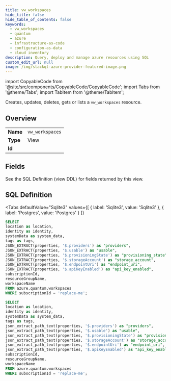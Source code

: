 ```yaml
--- 
title: vw_workspaces
hide_title: false
hide_table_of_contents: false
keywords:
  - vw_workspaces
  - quantum
  - azure
  - infrastructure-as-code
  - configuration-as-data
  - cloud inventory
description: Query, deploy and manage azure resources using SQL
custom_edit_url: null
image: /img/stackql-azure-provider-featured-image.png
---
```


import CopyableCode from '@site/src/components/CopyableCode/CopyableCode';
import Tabs from '@theme/Tabs';
import TabItem from '@theme/TabItem';

Creates, updates, deletes, gets or lists a <code>vw_workspaces</code> resource.

## Overview
<table><tbody>
<tr><td><b>Name</b></td><td><code>vw_workspaces</code></td></tr>
<tr><td><b>Type</b></td><td>View</td></tr>
<tr><td><b>Id</b></td><td><CopyableCode code="azure.quantum.vw_workspaces" /></td></tr>
</tbody></table>

## Fields

See the SQL Definition (view DDL) for fields returned by this view.

## SQL Definition

<Tabs
defaultValue="Sqlite3"
values={[
{ label: 'Sqlite3', value: 'Sqlite3' },
{ label: 'Postgres', value: 'Postgres' }
]}
>
<TabItem value="Sqlite3">

```sql
SELECT
location as location,
identity as identity,
systemData as system_data,
tags as tags,
JSON_EXTRACT(properties, '$.providers') as "providers",
JSON_EXTRACT(properties, '$.usable') as "usable",
JSON_EXTRACT(properties, '$.provisioningState') as "provisioning_state",
JSON_EXTRACT(properties, '$.storageAccount') as "storage_account",
JSON_EXTRACT(properties, '$.endpointUri') as "endpoint_uri",
JSON_EXTRACT(properties, '$.apiKeyEnabled') as "api_key_enabled",
subscriptionId,
resourceGroupName,
workspaceName
FROM azure.quantum.workspaces
WHERE subscriptionId = 'replace-me';
```

</TabItem>
<TabItem value="Postgres">

```sql
SELECT
location as location,
identity as identity,
systemData as system_data,
tags as tags,
json_extract_path_text(properties, '$.providers') as "providers",
json_extract_path_text(properties, '$.usable') as "usable",
json_extract_path_text(properties, '$.provisioningState') as "provisioning_state",
json_extract_path_text(properties, '$.storageAccount') as "storage_account",
json_extract_path_text(properties, '$.endpointUri') as "endpoint_uri",
json_extract_path_text(properties, '$.apiKeyEnabled') as "api_key_enabled",
subscriptionId,
resourceGroupName,
workspaceName
FROM azure.quantum.workspaces
WHERE subscriptionId = 'replace-me';
```

</TabItem>
</Tabs>
